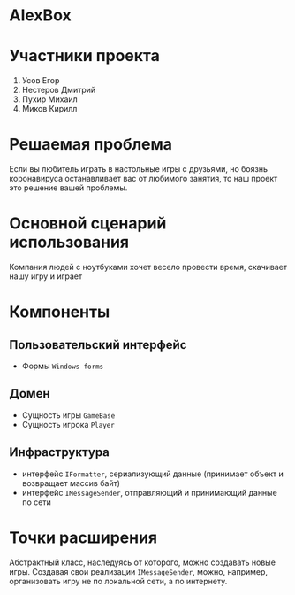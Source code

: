 # AlexBox
# Участники проекта
  1. Усов Егор
  2. Нестеров Дмитрий
  3. Пухир Михаил
  4. Миков Кирилл
# Решаемая проблема
Если вы любитель играть в настольные игры с друзьями, но боязнь коронавируса останавливает вас от любимого занятия, то наш проект это решение вашей проблемы.
# Основной сценарий использования
Компания людей с ноутбуками хочет весело провести время, скачивает нашу игру и играет
# Компоненты
## Пользовательский интерфейс
  - Формы `Windows forms`
## Домен
  - Сущность игры `GameBase`
  - Сущность игрока `Player`
## Инфраструктура
  - интерфейс `IFormatter`, сериализующий данные (принимает объект и возвращает массив байт)
  - интерфейс `IMessageSender`, отправляющий и принимающий данные по сети
# Точки расширения
  Абстрактный класс, наследуясь от которого, можно создавать новые игры.
  Создавая свои реализации `IMessageSender`, можно, например, организовать игру не по локальной сети, а по интернету.
